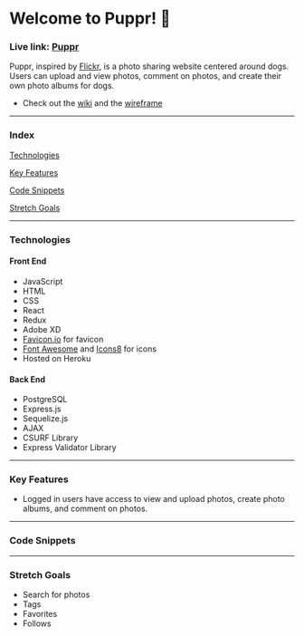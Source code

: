 # Welcome to Puppr! 🐾
### Live link: [Puppr](https://pupproni.herokuapp.com/)
Puppr, inspired by [Flickr](https://www.flickr.com/), is a photo sharing website centered around dogs. Users can upload and view photos, comment on photos, and create their own photo albums for dogs.

* Check out the [wiki](https://github.com/trnle/puppr/wiki) and the [wireframe](https://xd.adobe.com/view/bcd87cd7-4d3e-4fa9-8acc-663ff5d3f0ac-e98b/)

***

### Index
[Technologies](#technologies)

[Key Features](#key-features)

[Code Snippets](#code-snippets)

[Stretch Goals](#stretch-goals)

***

### Technologies
#### Front End
* JavaScript
* HTML
* CSS
* React
* Redux
* Adobe XD
* [Favicon.io](https://favicon.io/) for favicon
* [Font Awesome](https://fontawesome.com/v4.7.0/icons/) and [Icons8](https://icons8.com/) for icons
* Hosted on Heroku
#### Back End
* PostgreSQL
* Express.js
* Sequelize.js
* AJAX
* CSURF Library
* Express Validator Library

***

### Key Features
* Logged in users have access to view and upload photos, create photo albums, and comment on photos.

***

### Code Snippets

***

### Stretch Goals
* Search for photos
* Tags
* Favorites
* Follows
